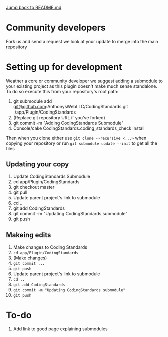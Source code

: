 [Jump back to README.md](README.md)

# Community developers #
Fork us and send a request we look at your update to merge into the main repository

# Setting up for development #
Weather a core or community developer we suggest adding a submodule to your existing project as this plugin doesn't make much sense standalone.  To do so execute this from your repository's root path:

1. git submodule add git@github.com:AnthonysWebLLC/CodingStandards.git ./app/Plugin/CodingStandards
 1. (Replace git repository URL if you've forked)
1. git commit -m "Adding CodingStandards Submodule"
1. Console/cake CodingStandards.coding_standards_check install

Then when you clone either use `git clone --recursive <...>` when copying your repository or run `git submodule update --init` to get all the files

## Updating your copy ##
1. Update CodingStandards Submodule
 1. cd app/Plugin/CodingStandards
 1. git checkout master
 1. git pull
1. Update parent project's link to submodule
 1. cd ..
 1. git add CodingStandards
 1. git commit -m "Updating CodingStandards submodule"
 1. git push

## Makeing edits ##

1. Make changes to Coding Standards
 1. `cd app/Plugin/CodingStandards`
 1. (Make changes)
 1. `git commit ...`
 1. `git push`
1. Update parent project's link to submodule
 1. `cd ..`
 1. `git add CodingStandards`
 1. `git commit -m "Updating CodingStandards submodule"`
 1. `git push`


# To-do #

1. Add link to good page explaining submodules
